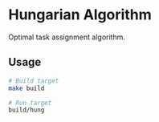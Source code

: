 # Hungarian Algorithm

Optimal task assignment algorithm.

## Usage

```bash
# Build target
make build

# Run target
build/hung
```
